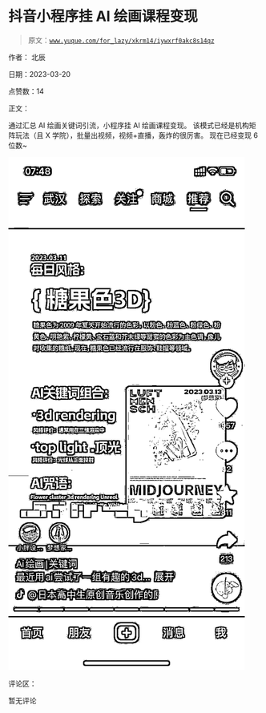 # 抖音小程序挂 AI 绘画课程变现

> 原文：[`www.yuque.com/for_lazy/xkrm14/iywxrf0akc8s14qz`](https://www.yuque.com/for_lazy/xkrm14/iywxrf0akc8s14qz)

作者： 北辰

日期：2023-03-20

点赞数：14

正文：

通过汇总 AI 绘画关键词引流，小程序挂 AI 绘画课程变现。 该模式已经是机构矩阵玩法（且 X 学院），批量出视频，视频+直播，轰炸的很厉害。 现在已经变现 6 位数~

![](img/e37afedd0a327cd1240083af2bdff3a2.png)  

评论区：

暂无评论

